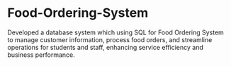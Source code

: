 # Food-Ordering-System
Developed a database system which using SQL for Food Ordering System to manage customer information, process food orders, and streamline operations for students and staff, enhancing service efficiency and business performance.
